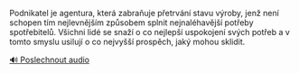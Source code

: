 
Podnikatel je agentura, která zabraňuje přetrvání stavu výroby, jenž není schopen tím nejlevnějším způsobem splnit nejnaléhavější potřeby spotřebitelů. Všichni lidé se snaží o co nejlepší uspokojení svých potřeb a v tomto smyslu usilují o co nejvyšší prospěch, jaký mohou sklidit.

[🔊 Poslechnout audio](/data/7-paragraphs/audio/chapter_62/para_012-Podnikatel-je-agentura-kter-zabrauje-petrvn.mp3)
